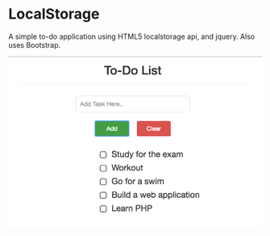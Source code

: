 # LocalStorage

A simple to-do application using HTML5 localstorage api, and jquery. 
Also uses Bootstrap.

![App](app.png)
